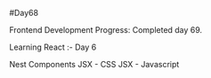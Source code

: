 #Day68

Frontend Development Progress: Completed day 69.

Learning React :- Day 6


Nest Components
JSX - CSS
JSX - Javascript
